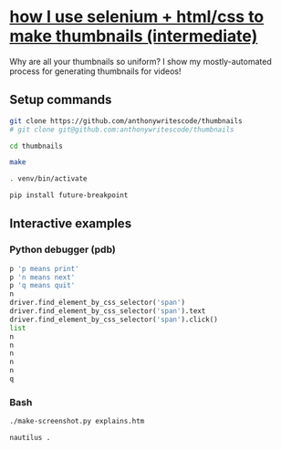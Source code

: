 # [how I use selenium + html/css to make thumbnails (intermediate)](https://youtu.be/VABA2rX1I_M)

Why are all your thumbnails so uniform? I show my mostly-automated process for generating thumbnails for videos!

## Setup commands

```bash
git clone https://github.com/anthonywritescode/thumbnails
# git clone git@github.com:anthonywritescode/thumbnails

cd thumbnails

make

. venv/bin/activate

pip install future-breakpoint
```

## Interactive examples

### Python debugger (pdb)

```python
p 'p means print'
p 'n means next'
p 'q means quit'
n
driver.find_element_by_css_selector('span')
driver.find_element_by_css_selector('span').text
driver.find_element_by_css_selector('span').click()
list
n
n
n
n
n
q
```

### Bash

```bash
./make-screenshot.py explains.htm

nautilus .
```
